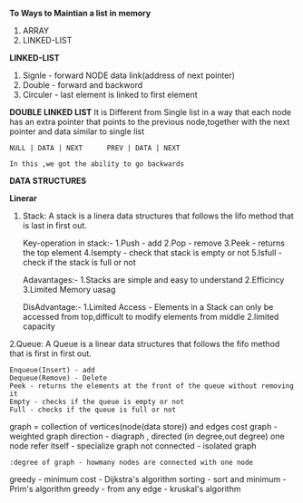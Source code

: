 <!-- mallox - block
calloc - same size n block
free

linked list:
when you want that time you allocate
[data|next pointer]

double
[pre|data|next pointer] -->

**To Ways to Maintian a list in memory**
1. ARRAY
2. LINKED-LIST

**LINKED-LIST**
1. Signle - forward
        NODE
    data     link(address of next pointer)
2. Double  - forward and backword
3. Circuler - last element is linked to first element

**DOUBLE LINKED LIST**
    It is Different from Single list in a way that each node has an extra pointer that points to the previous node,together with the next pointer and data similar to single list

    NULL | DATA | NEXT      PREV | DATA | NEXT  

    In this ,we got the ability to go backwards



**DATA STRUCTURES**

**Linerar**
1. Stack:
    A stack is a linera data structures that follows the lifo method that is last in first out.

    Key-operation in stack:-
    1.Push - add
    2.Pop  - remove
    3.Peek - returns the top element
    4.Isempty - check that stack is empty or not
    5.Isfull  - check if the stack is full or not

    Adavantages:-
    1.Stacks are simple and easy to understand
    2.Efficincy
    3.Limited Memory uasag

    DisAdvantage:-
    1.Limited Access - Elements in a Stack can only be accessed from top,difficult to modify elements from middle
    2.limited capacity


2.Queue:
    A Queue is a linear data structures that follows the fifo method that is first in first out.
    

    Enqueue(Insert) - add
    Dequeue(Remove) - Delete
    Peek - returns the elements at the front of the queue without removing it
    Empty - checks if the queue is empty or not
    Full - checks if the queue is full or not

    

graph = collection of vertices(node(data store)) and edges
    cost graph - weighted graph
    direction  - diagraph , directed (in degree,out degree)
    one node refer itself - specialize graph
    not connected  - isolated graph

    :degree of graph - howmany nodes are connected with one node


greedy - minimum cost - Dijkstra's algorithm
sorting - sort and minimum - Prim's algorithm
greedy - from any edge - kruskal's algorithm




